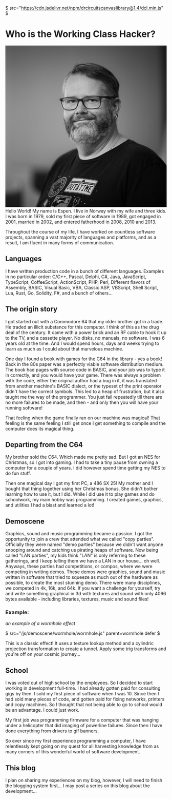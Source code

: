 $ src="https://cdn.jsdelivr.net/npm/drcircuitscanvaslibrary@1.4/dcl.min.js" $
# Who is the Working Class Hacker?

![](../../images/me.jpg ".img-thumbnail .rounded .float-start 500x500 Me")
Hello World! My name is Espen. I live in Norway with my wife and three kids. I was born in 1979, sold my first piece of software in 1989, got engaged in 2001, married in 2002, and entered fatherhood in 2008, 2010 and 2013. 

Throughout the course of my life, I have worked on countless software projects, spanning a vast majority of languages and platforms, and as a result, I am fluent in many forms of communication. 

## Languages
I have written production code in a bunch of different languages. Examples in no particular order: C/C++, Pascal, Delphi, C#, Java, JavaScript, TypeScript, CoffeeScript, ActionScript, PHP, Perl, Different flavors of Assembly, BASIC, Visual Basic, VBA, Classic ASP, VBScript, Shell Script, Lua, Rust, Go, Solidity, F#, and a bunch of others...

## The origin story

I got started out with a Commodore 64 that my older brother got in a trade. He traded an illicit substance for this computer. I think of this as the drug deal of the century. It came with a power brick and an RF cable to hook it up to the TV, and a cassette player. No disks, no manuals, no software. I was 6 years old at the time. And I would spend hours, days and weeks trying to learn as much as I could about that marvelous machine.

One day I found a book with games for the C64 in the library - yes a book! Back in the 80s paper was a perfectly viable software distribution medium. The book had pages with source code in BASIC, and your job was to type it in correctly, and you would have your game. There was always a problem with the code, either the original author had a bug in it, it was translated from another machine's BASIC dialect, or the typeset of the print operator didn't have the correct symbols. This led to a heap of frustration, but it also taught me the way of the programmer. You just fail repeatedly till there are no more failures to be made, and then - and only then you will have your running software!

That feeling when the game finally ran on our machine was magical! That feeling is the same feeling I still get once I get something to compile and the computer does its magical thing.

## Departing from the C64
My brother sold the C64. Which made me pretty sad. But I got an NES for Christmas, so I got into gaming. I had to take a tiny pause from owning a computer for a couple of years. I did however spend time getting my NES to do fun stuff. 

 Then one magical day I got my first PC, a 486 SX 25! My mother and I bought that thing together using her Christmas bonus. She didn't bother learning how to use it, but I did. While I did use it to play games and do schoolwork, my main hobby was programming. I created games, graphics, and utilities I had a blast and learned a lot! 

 ## Demoscene
 Graphics, sound and music programming became a passion. I got the opportunity to join a crew that attended what we called "copy parties". Officially they were named "demo parties" because we didn't want anyone snooping around and catching us pirating heaps of software. Now being called "LAN parties", my kids think "LAN" is only referring to these gatherings, and I keep telling them we have a LAN in our house... oh well. Anyways, these parties had competitions, or compos, where we were competing in writing demos. These demos were graphics, sound and music written in software that tried to squeeze as much out of the hardware as possible, to create the most stunning demo. There were many disciplines, we competed in 4k, 16k, and 64k. If you want a challenge for yourself, try and write something graphical in 3d with textures and sound with only 4096 bytes available - including libraries, textures, music and sound files!

### Example:
*an example of a wormhole effect*

$ src="/js/demoscene/wormhole/wormhole.js" parent=wormhole defer $

This is a classic effect! It uses a texture lookup method and a cylindric projection transformation to create a tunnel. Apply some trig transforms and you're off on your cosmic journey...

## School
I was voted out of high school by the employees. So I decided to start working in development full-time. I had already gotten paid for consulting gigs by then. I sold my first piece of software when I was 10. Since then I had sold many pieces of code, and gotten paid for fixing networks, printers and copy machines. So I thought that not being able to go to school would be an advantage. I could just work.

My first job was programming firmware for a computer that was hanging under a helicopter that did imaging of powerline failures. Since then I have done everything from drivers to gif banners. 

So ever since my first experience programming a computer, I have relentlessly kept going on my quest for all harvesting knowledge from as many corners of this wonderful world of software development.

## This blog
I plan on sharing my experiences on my blog, however, I will need to finish the blogging system first... 
I may post a series on this blog about the development...